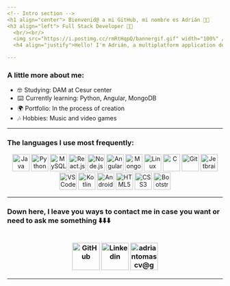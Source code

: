 ```yaml
---
<!-- Intro section -->
<h1 align="center"> Bienvenid@ a mi GitHub, mi nombre es Adrián 👋🏼
<h3 align="left"> Full Stack Developer 👨‍💻 
  <br/><br/>
  <img src="https://i.postimg.cc/rmRtHqpQ/bannergif.gif" width="100%" />
  <h4 align="justify">Hello! I'm Adrián, a multiplatform application development student with experience in Java, Python, MySQL, Git, Android, Kotlin, HTML5, CSS, JavaScript, React, Angular... I'm passionate about programming and developing innovative solutions that improve the user experience. Currently, I'm focused on improving my skills as a full-stack developer and building attractive and functional web and mobile applications. I'm always looking for new challenges and opportunities to learn and grow as a developer. Welcome to my GitHub profile!

---
```

  ### A little more about me:

- 🤓  Studying: DAM at Cesur center
- ⌨️  Currently learning: Python, Angular, MongoDB
- 🌍 Portfolio: In the process of creation
- 🎶 Hobbies: Music and video games
---
### The languages I use most frequently:
<div id="languages" align="center">
  <img src="https://cdn.jsdelivr.net/gh/devicons/devicon/icons/java/java-original.svg" title="Java" alt="Java" height="40px" width="40px"/>
  <img src="https://cdn.jsdelivr.net/gh/devicons/devicon/icons/python/python-original.svg" title="Python" alt="Python" height="40px" width="40px"/>
  <img src="https://cdn.jsdelivr.net/gh/devicons/devicon/icons/mysql/mysql-original.svg" title="MySQL" alt="MySQL" height="40px" width="40px"/
  <img src="https://cdn.jsdelivr.net/gh/devicons/devicon/icons/javascript/javascript-original.svg" title="JavaScript" alt="JavaScript" height="40px" width="40px"/>
  <img src="https://cdn.jsdelivr.net/gh/devicons/devicon/icons/react/react-original.svg" title="React.js" alt="React.js" height="40px" width="40px"/>
  <img src="https://cdn.jsdelivr.net/gh/devicons/devicon/icons/nodejs/nodejs-original.svg" title="Node.js" alt="Node.js" height="40px" width="40px"/>
  <img src="https://upload.wikimedia.org/wikipedia/commons/c/cf/Angular_full_color_logo.svg" title="Angular.js" alt="Angular.js" height="40px" width="40px"/>
  
 <img src="https://cdn.jsdelivr.net/gh/devicons/devicon/icons/mongodb/mongodb-original.svg" title="MongoDB" alt="MongoDB" height="40px" width="40px"/>

  
  <img src="https://cdn.jsdelivr.net/gh/devicons/devicon/icons/linux/linux-original.svg" title="Linux" alt="Linux" height="40px" width="40px"/>
  
  <img src="https://cdn.jsdelivr.net/gh/devicons/devicon/icons/c/c-original.svg" title="C" alt="C" height="40px" width="40px"/>
  
  <img src="https://cdn.jsdelivr.net/gh/devicons/devicon/icons/git/git-original.svg" title="Git" alt="Git" height="40px" width="40px"/>
  <img src="https://cdn.jsdelivr.net/gh/devicons/devicon/icons/jetbrains/jetbrains-original.svg" title="Jetbrains IDEs" alt="Jetbrains IDEs" height="40px"      width="40px"/>
  <img src="https://cdn.jsdelivr.net/gh/devicons/devicon/icons/vscode/vscode-original.svg" title="VSCode" alt="VSCode" height="40px" width="40px"/>
  
  
  <img src="https://cdn.jsdelivr.net/gh/devicons/devicon/icons/kotlin/kotlin-original.svg" title="Kotlin" alt="Kotlin" height="40px" width="40px"/>
  <img src="https://cdn.jsdelivr.net/gh/devicons/devicon/icons/android/android-plain.svg" title="Android" alt="Android" height="40px" width="40px"/>

  
  
  <img src="https://cdn.jsdelivr.net/gh/devicons/devicon/icons/html5/html5-original.svg" title="HTML5" alt="HTML5" height="40px" width="40px"/>
  <img src="https://cdn.jsdelivr.net/gh/devicons/devicon/icons/css3/css3-original.svg" title="CSS3" alt="CSS3" height="40px" width="40px"/>
  <img src="https://cdn.jsdelivr.net/gh/devicons/devicon/icons/bootstrap/bootstrap-original.svg" title="Bootstrap" alt="Bootstrap" height="40px" width="40px"/>
  
  
  
  >
 
</div>
    
---
    
<h3 align="left"> Down here, I leave you ways to contact me in case you want or need to ask me something ⬇️⬇️⬇️<br/><br/>
  <!-- Social icons section -->
<p align="center">
  <a href="https://github.com/AdevTC"><img width="64px" alt="GitHub" title="GitHub" src="https://i.postimg.cc/sDwnvBnq/github.png"/></a>
  <a href="https://www.linkedin.com/in/adriantomascerda/"><img width="64px" alt="Linkedin" title="Linkedin" src="https://i.postimg.cc/NjFdTgSM/icons8-linkedin-circled-512.png"/></a>
  <a href="mailto:adriantomascv@gmail.com"><img width="64px" alt="adriantomascv@gmail.com" title="adriantomascv@gmail.com" src="https://i.postimg.cc/FKc8drkS/icons8-gmail-logo-512.png"/></a>
</p>
  
---

